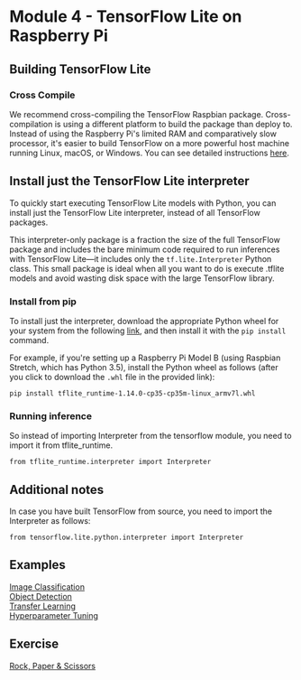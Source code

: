 # Module 4 - TensorFlow Lite  on Raspberry Pi

## Building TensorFlow Lite

### Cross Compile
We recommend cross-compiling the TensorFlow Raspbian package. Cross-compilation is using a different platform to build the package than deploy to. Instead of using the Raspberry Pi's limited RAM and comparatively slow processor, it's easier to build TensorFlow on a more powerful host machine running Linux, macOS, or Windows. You can see detailed instructions [here](https://www.tensorflow.org/install/source_rpi).

## Install just the TensorFlow Lite interpreter
To quickly start executing TensorFlow Lite models with Python, you can install just the TensorFlow Lite interpreter, instead of all TensorFlow packages.

This interpreter-only package is a fraction the size of the full TensorFlow package and includes the bare minimum code required to run inferences with TensorFlow Lite—it includes only the `tf.lite.Interpreter` Python class. This small package is ideal when all you want to do is execute .tflite models and avoid wasting disk space with the large TensorFlow library.

### Install from pip
To install just the interpreter, download the appropriate Python wheel for your system from the following [link](https://www.tensorflow.org/lite/guide/python), and then install it with the `pip install` command.

For example, if you're setting up a Raspberry Pi Model B (using Raspbian Stretch, which has Python 3.5), install the Python wheel as follows (after you click to download the `.whl` file in the provided link):

```
pip install tflite_runtime-1.14.0-cp35-cp35m-linux_armv7l.whl
```

### Running inference

So instead of importing Interpreter from the tensorflow module, you need to import it from tflite_runtime.
```
from tflite_runtime.interpreter import Interpreter
```

## Additional notes
In case you have built TensorFlow from source, you need to import the Interpreter as follows:
```
from tensorflow.lite.python.interpreter import Interpreter 
```

## Examples

[Image Classification](./image_classification)  
[Object Detection](./object_detection)  
[Transfer Learning](./transfer_learning)  
[Hyperparameter Tuning](./hyperparameter_tuning)  

## Exercise
[Rock, Paper & Scissors](./exercise)
